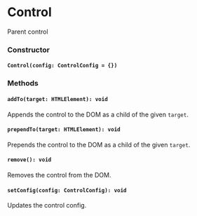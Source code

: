# Control

Parent control

### Constructor

#### `Control(config: ControlConfig = {})`

### Methods

#### `addTo(target: HTMLElement): void`

Appends the control to the DOM as a child of the given `target`.

#### `prependTo(target: HTMLElement): void`

Prepends the control to the DOM as a child of the given `target`.

#### `remove(): void`

Removes the control from the DOM.

#### `setConfig(config: ControlConfig): void`

Updates the control config.

